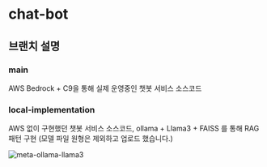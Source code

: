 # chat-bot

## 브랜치 설명

### main
AWS Bedrock + C9을 통해 실제 운영중인 챗봇 서비스 소스코드

### local-implementation
AWS 없이 구현했던 챗봇 서비스 소스코드,
ollama + Llama3 + FAISS 를 통해 RAG 패턴 구현
(모델 파일 원형은 제외하고 업로드 했습니다.)


![meta-ollama-llama3](https://github.com/Cumulonimbus-Cloud/chat-bot/assets/96401828/543cc596-5e5e-4a7a-bde5-06973cdd0592)

